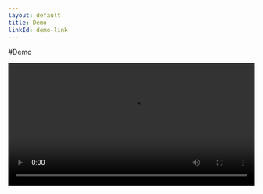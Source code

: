 ```yaml
---
layout: default
title: Demo
linkId: demo-link
---
```


#Demo

<video width="100%" controls>
   <source src="/docs/vid/demo.ogv" type="video/ogg">
   <source src="/docs/vid/demo.webm" type="video/webm">
   <source src="/docs/vid/demo.mp4" type="video/mp4">
</video>
